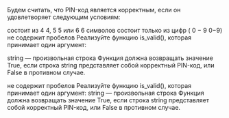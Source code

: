 Будем считать, что PIN-код является корректным, если он удовлетворяет следующим условиям:

состоит из 
4
4, 
5
5 или 
6
6 символов
состоит только из цифр (
0
−
9
0−9)
не содержит пробелов
Реализуйте функцию is_valid(), которая принимает один аргумент:

string — произвольная строка
Функция должна возвращать значение True, если строка string представляет собой корректный PIN-код, или False в противном случае.


не содержит пробелов
Реализуйте функцию is_valid(), которая принимает один аргумент:
string — произвольная строка
Функция должна возвращать значение True, если строка string представляет собой корректный PIN-код, или False в противном случае.
